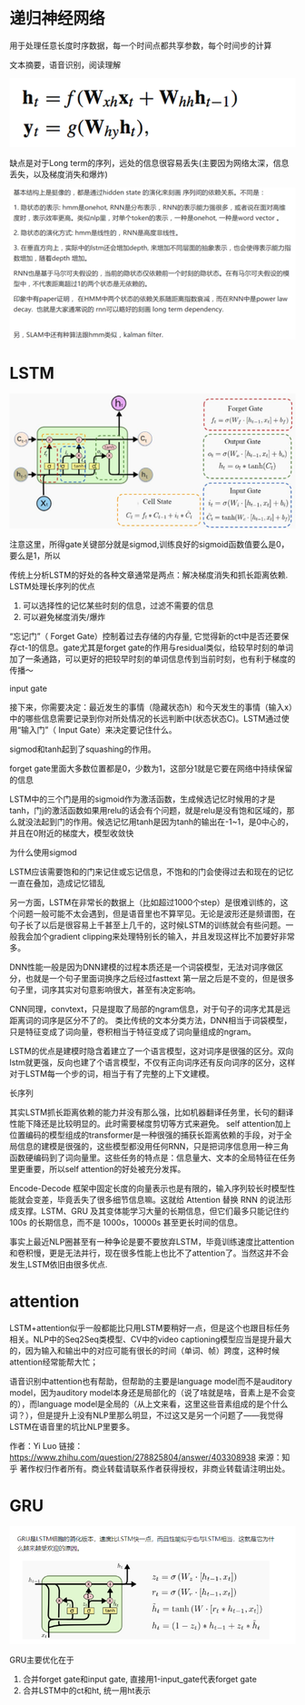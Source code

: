 # 递归神经网络

用于处理任意长度时序数据，每一个时间点都共享参数，每个时间步的计算

文本摘要，语音识别，阅读理解

![](pic/2021-04-15-21-36-06.png)

缺点是对于Long term的序列，远处的信息很容易丢失(主要因为网络太深，信息丢失，以及梯度消失和爆炸)

![](pic/2021-04-15-22-13-27.png)

# LSTM
![](pic/2021-04-16-05-49-35.png)

注意这里，所得gate关键部分就是sigmod,训练良好的sigmoid函数值要么是0，要么是1，所以

传统上分析LSTM的好处的各种文章通常是两点：解决梯度消失和抓长距离依赖.
LSTM处理长序列的优点
1. 可以选择性的记忆某些时刻的信息，过滤不需要的信息
2. 可以避免梯度消失/爆炸



“忘记门”（ Forget Gate）控制着过去存储的内存量, 它觉得新的ct中是否还要保存ct-1的信息。gate尤其是forget gate的作用与residual类似，给较早时刻的单词加了一条通路，可以更好的把较早时刻的单词信息传到当前时刻，也有利于梯度的传播～

input gate

接下来，你需要决定：最近发生的事情（隐藏状态h）和今天发生的事情（输入x）中的哪些信息需要记录到你对所处情况的长远判断中(状态状态C)。LSTM通过使用“输入门”（ Input Gate）来决定要记住什么。


sigmod和tanh起到了squashing的作用。

forget gate里面大多数位置都是0，少数为1，这部分1就是它要在网络中持续保留的信息


LSTM中的三个门是用的sigmoid作为激活函数，生成候选记忆时候用的才是tanh，门j的激活函数如果用relu的话会有个问题，就是relu是没有饱和区域的，那么就没法起到门的作用。候选记忆用tanh是因为tanh的输出在-1~1，是0中心的，并且在0附近的梯度大，模型收敛快



为什么使用sigmod
   
LSTM应该需要饱和的门来记住或忘记信息，不饱和的门会使得过去和现在的记忆一直在叠加，造成记忆错乱


另一方面，LSTM在非常长的数据上（比如超过1000个step）是很难训练的，这个问题一般可能不太会遇到，但是语音里也不算罕见。无论是波形还是频谱图，在句子长了以后是很容易上千甚至上几千的，这时候LSTM的训练就会有些问题。一般我会加个gradient clipping来处理特别长的输入，并且发现这样比不加要好非常多。

DNN性能一般是因为DNN建模的过程本质还是一个词袋模型，无法对词序做区分，也就是一个句子里面词换序之后经过fasttext 第一层之后是不变的，但是很多句子里，词序其实对句意影响很大，甚至有决定影响。

CNN同理，convtext，只是提取了局部的ngram信息，对于句子的词序尤其是远距离词的词序是区分不了的。 类比传统的文本分类方法，DNN相当于词袋模型，只是特征变成了词向量，卷积相当于特征变成了词向量组成的ngram。

LSTM的优点是建模时隐含着建立了一个语言模型，这对词序是很强的区分。双向lstm就更强，反向也建了个语言模型，不仅有正向词序还有反向词序的区分，这样对于LSTM每一个步的词，相当于有了完整的上下文建模。


长序列

其实LSTM抓长距离依赖的能力并没有那么强，比如机器翻译任务里，长句的翻译性能下降还是比较明显的。此时需要梯度剪切等方式来避免。
self attention加上位置编码的模型组成的transformer是一种很强的捕获长距离依赖的手段，对于全局信息的建模是很强的，这些模型都没用任何RNN，只是把词序信息用一种三角函数硬编码到了词向量里。这些任务的特点是：信息量大、文本的全局特征在任务里更重要，所以self attention的好处被充分发挥。

Encode-Decode 框架中固定长度的向量表示也是有限的，输入序列较长时模型性能就会变差，毕竟丢失了很多细节信息嘛。这就给 Attention 替换 RNN 的说法形成支撑。LSTM、GRU 及其变体能学习大量的长期信息，但它们最多只能记住约 100s 的长期信息，而不是 1000s，10000s 甚至更长时间的信息。

事实上最近NLP圈甚至有一种争论是要不要放弃LSTM，毕竟训练速度比attention和卷积慢，更是无法并行，现在很多性能上也比不了attention了。当然这并不会发生,LSTM依旧由很多优点.

# attention
LSTM+attention似乎一般都能比只用LSTM要稍好一点，但是这个也跟目标任务相关。NLP中的Seq2Seq类模型、CV中的video captioning模型应当是提升最大的，因为输入和输出中的对应可能有很长的时间（单词、帧）跨度，这种时候attention经常能帮大忙；

语音识别中attention也有帮助，但帮助的主要是language model而不是auditory model，因为auditory model本身还是局部化的（说了啥就是啥，音素上是不会变的），而language model是全局的（从上文来看，这里这些音素组成的是个什么词？），但是提升上没有NLP里那么明显，不过这又是另一个问题了——我觉得LSTM在语音里的坑比NLP里要多。

作者：Yi Luo
链接：https://www.zhihu.com/question/278825804/answer/403308938
来源：知乎
著作权归作者所有。商业转载请联系作者获得授权，非商业转载请注明出处。

# GRU
![](pic/2021-04-16-06-01-41.png)

GRU主要优化在于
1. 合并forget gate和input gate, 直接用1-input_gate代表forget gate
2. 合并LSTM中的ct和ht, 统一用ht表示